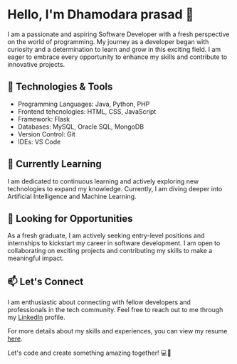 <h1>Hello, I'm Dhamodara prasad 👋</h1>

<p>I am a passionate and aspiring Software Developer with a fresh perspective on the world of programming. My journey as a developer began with curiosity and a determination to learn and grow in this exciting field. I am eager to embrace every opportunity to enhance my skills and contribute to innovative projects.</p>

<h2>🔧 Technologies & Tools</h2>
<ul>
  <li>Programming Languages: Java, Python, PHP</li>
  <li>Frontend tehcnologies: HTML, CSS, JavaScript</li>
  <li>Framework: Flask</li>
  <li>Databases: MySQL, Oracle SQL, MongoDB</li>
  <li>Version Control: Git</li>
  <li>IDEs: VS Code</li>
</ul>

<h2>🌱 Currently Learning</h2>
<p>I am dedicated to continuous learning and actively exploring new technologies to expand my knowledge. Currently, I am diving deeper into Artificial Intelligence and Machine Learning.</p>

<h2>💼 Looking for Opportunities</h2>
<p>As a fresh graduate, I am actively seeking entry-level positions and internships to kickstart my career in software development. I am open to collaborating on exciting projects and contributing my skills to make a meaningful impact.</p>

<h2>📫 Let's Connect</h2>
<p>I am enthusiastic about connecting with fellow developers and professionals in the tech community. Feel free to reach out to me through my <a href="https://www.linkedin.com/in/dhamodaraprasad-s">LinkedIn</a> profile.</p>

<p>For more details about my skills and experiences, you can view my resume <a href="https://drive.google.com/file/d/1hSOmgoK9ffrD-vboznZogNhAc1svf6Mq/view">here</a>.</p>

<p>Let's code and create something amazing together! 💻🚀</p>
